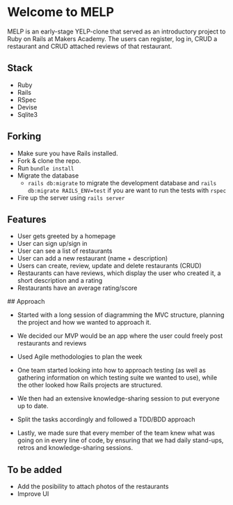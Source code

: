 # Welcome to MELP

MELP is an early-stage YELP-clone that served as an introductory project to Ruby on Rails at Makers Academy.
The users can register, log in, CRUD a restaurant and CRUD attached reviews of that restaurant.

## Stack

* Ruby
* Rails
* RSpec
* Devise
* Sqlite3

## Forking

* Make sure you have Rails installed.
* Fork & clone the repo.
* Run `bundle install`
* Migrate the database
  * `rails db:migrate` to migrate the development database and `rails db:migrate RAILS_ENV=test` if you are want to run the tests with `rspec`
* Fire up the server using `rails server`

## Features

* User gets greeted by a homepage
* User can sign up/sign in
* User can see a list of restaurants 
* User can add a new restaurant (name + description)
* Users can create, review, update and delete restaurants (CRUD)
* Restaurants can have reviews, which display the user who created it, a short description and a rating
* Restaurants have an average rating/score

## Approach

* Started with a long session of diagramming the MVC structure, planning the project and how we wanted to approach it.
* We decided our MVP would be an app where the user could freely post restaurants and reviews

* Used Agile methodologies to plan the week
* One team started looking into how to approach testing (as well as gathering information on which testing suite we wanted to use), while the other looked how Rails projects are structured.
* We then had an extensive knowledge-sharing session to put everyone up to date. 
* Split the tasks accordingly and followed a TDD/BDD approach
* Lastly, we made sure that every member of the team knew what was going on in every line of code, by ensuring that we had daily stand-ups, retros and knowledge-sharing sessions.

## To be added

* Add the posibility to attach photos of the restaurants
* Improve UI 

